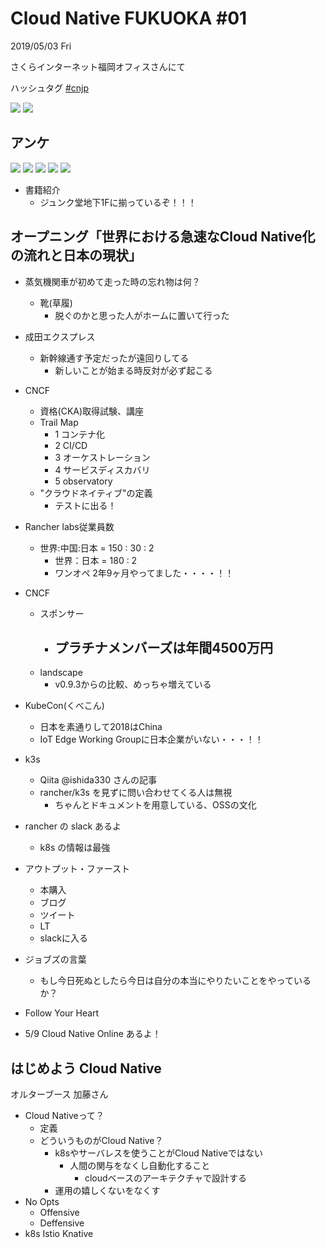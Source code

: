 # Cloud Native FUKUOKA #01

2019/05/03 Fri

さくらインターネット福岡オフィスさんにて

ハッシュタグ [#cnjp](https://twitter.com/search?q=%23cnjp)

![](https://pbs.twimg.com/media/D5moOITUIAABzr6.jpg:large)
![](https://pbs.twimg.com/media/D5mvQZzUEAAl0xk.jpg:large)

## アンケ

![](https://pbs.twimg.com/media/D5mzU8dUIAAkq1c.jpg)
![](https://pbs.twimg.com/media/D5mzVfWUwAEJits.jpg)
![](https://pbs.twimg.com/media/D5mzWGCUEAATj14.jpg)
![](https://pbs.twimg.com/media/D5mzh7WUwAA6o-0.jpg)
![](https://pbs.twimg.com/media/D5mzidQUYAE95Zo.jpg)

- 書籍紹介
  - ジュンク堂地下1Fに揃っているぞ！！！

## オープニング「世界における急速なCloud Native化の流れと日本の現状」

- 蒸気機関車が初めて走った時の忘れ物は何？
  - 靴(草履)
    - 脱ぐのかと思った人がホームに置いて行った
- 成田エクスプレス
  - 新幹線通す予定だったが遠回りしてる
    - 新しいことが始まる時反対が必ず起こる
- CNCF
  - 資格(CKA)取得試験、講座
  - Trail Map
    - 1 コンテナ化
    - 2 CI/CD
    - 3 オーケストレーション
    - 4 サービスディスカバリ
    - 5 observatory
  - "クラウドネイティブ"の定義
    - テストに出る！

- Rancher labs従業員数
  - 世界:中国:日本 = 150 : 30 : 2
    - 世界：日本 = 180 : 2
    - ワンオペ 2年9ヶ月やってました・・・・！！
- CNCF
  - スポンサー
    - プラチナメンバーズは年間4500万円
      - 
  - landscape
    - v0.9.3からの比較、めっちゃ増えている
- KubeCon(くべこん)
  - 日本を素通りして2018はChina
  - IoT Edge Working Groupに日本企業がいない・・・！！

- k3s
  - Qiita @ishida330 さんの記事
  - rancher/k3s を見ずに問い合わせてくる人は無視
    - ちゃんとドキュメントを用意している、OSSの文化


- rancher の slack あるよ
  - k8s の情報は最強

- アウトプット・ファースト
  - 本購入
  - ブログ
  - ツイート
  - LT
  - slackに入る

- ジョブズの言葉
  - もし今日死ぬとしたら今日は自分の本当にやりたいことをやっているか？
- Follow Your Heart 

- 5/9 Cloud Native Online あるよ！

## はじめよう Cloud Native

オルターブース 加藤さん

- Cloud Nativeって？
  - 定義
  - どういうものがCloud Native？
    - k8sやサーバレスを使うことがCloud Nativeではない
      - 人間の関与をなくし自動化すること
        - cloudベースのアーキテクチャで設計する
    - 運用の嬉しくないをなくす
- No Opts
  - Offensive
  - Deffensive
- k8s Istio Knative